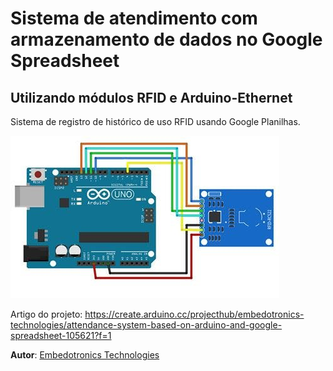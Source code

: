 # Sistema de atendimento com armazenamento de dados no Google Spreadsheet 

## Utilizando módulos RFID e Arduino-Ethernet

Sistema de registro de histórico de uso RFID usando Google Planilhas.


![alt text](https://github.com/willyamcts/Attendance-System-with-storing-Data-on-Google-Spreadsheet-using-RFID-and-Arduino-Ethernet-Shield/blob/master/circuit_diagram.jpg "Circuit diagram")



Artigo do projeto: https://create.arduino.cc/projecthub/embedotronics-technologies/attendance-system-based-on-arduino-and-google-spreadsheet-105621?f=1

**Autor**: [Embedotronics Technologies](https://github.com/Embedotronics)
